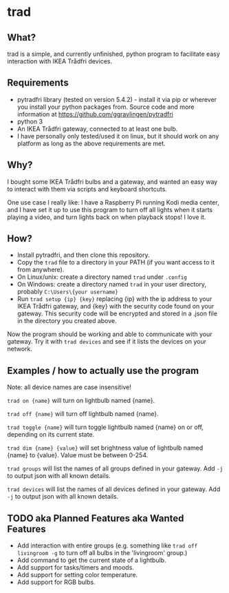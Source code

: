 # trad

## What?
trad is a simple, and currently unfinished, python program to facilitate easy interaction with IKEA Trådfri devices.

## Requirements
- pytradfri library (tested on version 5.4.2) - install it via pip or wherever you install your python packages from. Source code and more information at https://github.com/ggravlingen/pytradfri
- python 3
- An IKEA Trådfri gateway, connected to at least one bulb.
- I have personally only tested/used it on linux, but it should work on any platform as long as the above requirements are met.

## Why?
I bought some IKEA Trådfri bulbs and a gateway, and wanted an easy way to interact with them via scripts and keyboard shortcuts.

One use case I really like: I have a Raspberry Pi running Kodi media center, and I have set it up to use this program to turn off all lights when it starts playing a video, and turn lights back on when playback stops! I love it.

## How?
- Install pytradfri, and then clone this repository.
- Copy the `trad` file to a directory in your PATH (if you want access to it from anywhere).
- On Linux/unix: create a directory named `trad` under `.config`
- On Windows: create a directory named `trad` in your user directory, probably `C:\Users\{your username}` 
- Run `trad setup {ip} {key}` replacing {ip} with the ip address to your IKEA Trådfri gateway, and {key} with the security code found on your gateway. This security code will be encrypted and stored in a .json file in the directory you created above.

Now the program should be working and able to communicate with your gateway. Try it with `trad devices` and see if it lists the devices on your network.

## Examples / how to actually use the program

Note: all device names are case insensitive! 

`trad on {name}` will turn on lightbulb named {name}. 

`trad off {name}` will turn off lightbulb named {name}. 

`trad toggle {name}` will turn toggle lightbulb named {name} on or off, depending on its current state.

`trad dim {name} {value}` will set brightness value of lightbulb named {name} to {value}. Value must be between 0-254.

`trad groups` will list the names of all groups defined in your gateway. Add `-j` to output json with all known details.

`trad devices` will list the names of all devices defined in your gateway. Add `-j` to output json with all known details.

## TODO aka Planned Features aka Wanted Features
- Add interaction with entire groups (e.g. something like `trad off livingroom -g` to turn off all bulbs in the 'livingroom' group.)
- Add command to get the current state of a lightbulb.
- Add support for tasks/timers and moods.
- Add support for setting color temperature.
- Add support for RGB bulbs.
